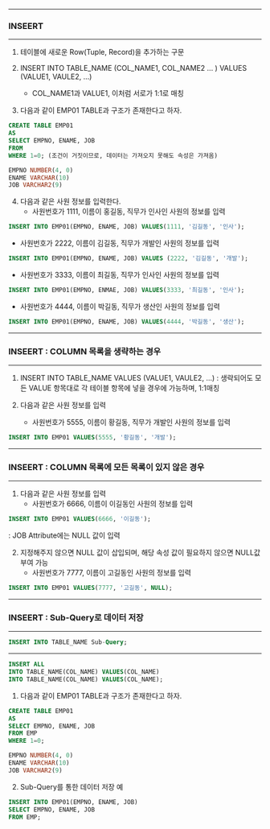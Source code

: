 -----
### INSEERT
-----
1. 테이블에 새로운 Row(Tuple, Record)을 추가하는 구문
2. INSERT INTO TABLE_NAME (COL_NAME1, COL_NAME2 ... ) VALUES (VALUE1, VAULE2, ...)
   - COL_NAME1과 VALUE1, 이처럼 서로가 1:1로 매칭
    
3. 다음과 같이 EMP01 TABLE과 구조가 존재한다고 하자.
```sql
CREATE TABLE EMP01
AS
SELECT EMPNO, ENAME, JOB
FROM
WHERE 1=0; (조건이 거짓이므로, 데이터는 가져오지 못해도 속성은 가져옴)
```

```sql
EMPNO NUMBER(4, 0)
ENAME VARCHAR(10)
JOB VARCHAR2(9)
```

4. 다음과 같은 사원 정보를 입력한다.
   - 사원번호가 1111, 이름이 홍길동, 직무가 인사인 사원의 정보를 입력
```sql
INSERT INTO EMP01(EMPNO, ENAME, JOB) VALUES(1111, '김길동', '인사');
```

  - 사원번호가 2222, 이름이 김길동, 직무가 개발인 사원의 정보를 입력
```sql
INSERT INTO EMP01(EMPNO, ENAME, JOB) VALUES (2222, '김길동', '개발');
```

  - 사원번호가 3333, 이름이 최길동, 직무가 인사인 사원의 정보를 입력
```sql
INSERT INTO EMP01(EMPNO, ENMAE, JOB) VALUES(3333, '최길동', '인사');
```

  - 사원번호가 4444, 이름이 박길동, 직무가 생산인 사원의 정보를 입력
```sql
INSERT INTO EMP01(EMPNO, ENAME, JOB) VALUES(4444, '박길동', '생산');
```

-----
### INSEERT : COLUMN 목록을 생략하는 경우
-----
1. INSERT INTO TABLE_NAME VALUES (VALUE1, VAULE2, ...)
   : 생략되어도 모든 VALUE 항목대로 각 테이블 항목에 넣을 경우에 가능하며, 1:1매칭

2. 다음과 같은 사원 정보를 입력
   - 사원번호가 5555, 이름이 황길동, 직무가 개발인 사원의 정보를 입력
```sql
INSERT INTO EMP01 VALUES(5555, '황길동', '개발');
```

-----
### INSEERT : COLUMN 목록에 모든 목록이 있지 않은 경우
-----
1. 다음과 같은 사원 정보를 입력
   - 사원번호가 6666, 이름이 이길동인 사원의 정보를 입력
```sql
INSERT INTO EMP01 VALUES(6666, '이길동');
```
  : JOB Attribute에는 NULL 값이 입력   

2. 지정해주지 않으면 NULL 값이 삽입되며, 해당 속성 값이 필요하지 않으면 NULL값 부여 가능
   - 사원번호가 7777, 이름이 고길동인 사원의 정보를 입력
```sql
INSERT INTO EMP01 VALUES(7777, '고길동', NULL);
```

-----
### INSEERT : Sub-Query로 데이터 저장
-----
```sql
INSERT INTO TABLE_NAME Sub-Query;
```
-----
```sql
INSERT ALL
INTO TABLE_NAME(COL_NAME) VALUES(COL_NAME)
INTO TABLE_NAME(COL_NAME) VALUES(COL_NAME);
```

1. 다음과 같이 EMP01 TABLE과 구조가 존재한다고 하자.
```sql
CREATE TABLE EMP01
AS
SELECT EMPNO, ENAME, JOB
FROM EMP
WHERE 1=0;
```

```sql
EMPNO NUMBER(4, 0)
ENAME VARCHAR(10)
JOB VARCHAR2(9)
```

2. Sub-Query를 통한 데이터 저장 예
```sql
INSERT INTO EMP01(EMPNO, ENAME, JOB)
SELECT EMPNO, ENAME, JOB
FROM EMP;
```

